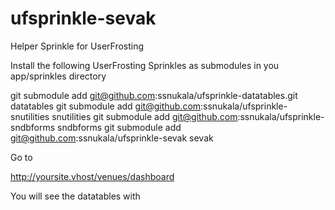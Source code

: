 # ufsprinkle-sevak
Helper Sprinkle for UserFrosting

Install the following UserFrosting Sprinkles as submodules in you
app/sprinkles directory

git submodule add git@github.com:ssnukala/ufsprinkle-datatables.git datatables
git submodule add git@github.com:ssnukala/ufsprinkle-snutilities snutilities
git submodule add git@github.com:ssnukala/ufsprinkle-sndbforms sndbforms
git submodule add git@github.com:ssnukala/ufsprinkle-sevak sevak

Go to 

http://yoursite.vhost/venues/dashboard

You will see the datatables with 